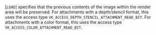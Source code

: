 [`LOAD`] specifies that the previous contents of
the image within the render area will be preserved.
For attachments with a depth/stencil format, this uses the access type
`VK_ACCESS_DEPTH_STENCIL_ATTACHMENT_READ_BIT`.
For attachments with a color format, this uses the access type
`VK_ACCESS_COLOR_ATTACHMENT_READ_BIT`.